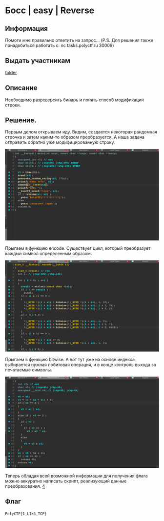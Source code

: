 # Босс | easy | Reverse

## Информация
Помоги мне правильно ответить на запрос... (P.S. Для решения также понадобиться работать с: nc tasks.polyctf.ru 30009)

## Выдать участникам
[folder](public/)

## Описание
Необходимо разреверсить бинарь и понять способ модификации строки.

## Решение.
Первым делом открываем иду. Видим, создается некоторая рандомная строчка и затем каким-то образом преобразуется. А наша задача отправить обратно уже модифицированную строку.

![1](solve/2.png)

Прыгаем в функцию encode. Существует цикл, который преобразует каждый символ определенным образом.

![2](solve/3.png)

Прыгаем в функцию bitwise. А вот тут уже на основе индекса выбирается нужная побитовая операция, и в конце контроль выхода за печатаемые символы.

![3](solve/1.png)

Теперь обладая всей возможной информации для получения флага можно аккуратно написать скрипт, реализующий данные преобразования. [4](solve/decrypt.py)

## Флаг
`PolyCTF{1_L1k3_TCP}`
